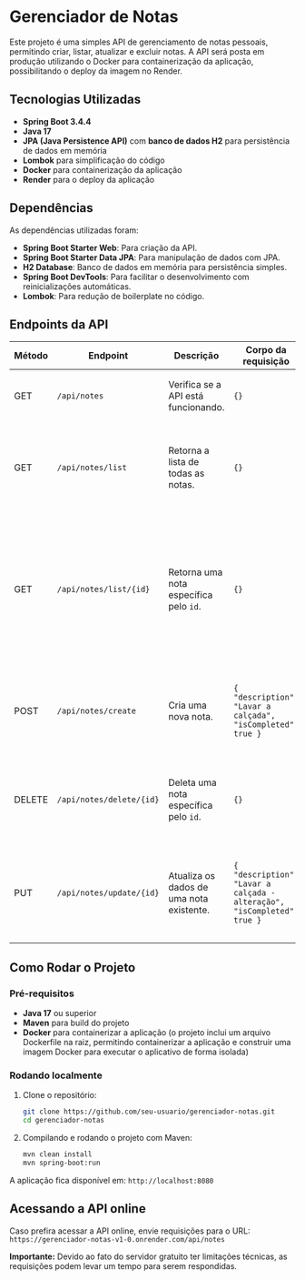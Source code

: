 # Gerenciador de Notas

Este projeto é uma simples API de gerenciamento de notas pessoais, permitindo criar, listar, atualizar e excluir notas. A API será posta em produção utilizando o Docker para containerização da aplicação, possibilitando o deploy da imagem no Render.

## Tecnologias Utilizadas

- **Spring Boot 3.4.4**
- **Java 17**
- **JPA (Java Persistence API)** com **banco de dados H2** para persistência de dados em memória
- **Lombok** para simplificação do código
- **Docker** para containerização da aplicação
- **Render** para o deploy da aplicação

## Dependências

As dependências utilizadas foram:

- **Spring Boot Starter Web**: Para criação da API.
- **Spring Boot Starter Data JPA**: Para manipulação de dados com JPA.
- **H2 Database**: Banco de dados em memória para persistência simples.
- **Spring Boot DevTools**: Para facilitar o desenvolvimento com reinicializações automáticas.
- **Lombok**: Para redução de boilerplate no código.

## Endpoints da API

| Método | Endpoint                     | Descrição                               | Corpo da requisição                       | Resposta                                                                 |
|--------|------------------------------|-----------------------------------------|--------------------------------------------|--------------------------------------------------------------------------|
| GET    | `/api/notes`                  | Verifica se a API está funcionando.     | ```{}```                                  | **Status HTTP**: `200 OK` <br> **Resposta**: <br> ```"A API está em funcionamento"``` |
| GET    | `/api/notes/list`             | Retorna a lista de todas as notas.      | ```{}```                                  | **Status HTTP**: `200 OK` <br> **Resposta**: <br> ```[ { "id": 1, "description": "Lavar a calçada", "isCompleted": true } ]``` |
| GET    | `/api/notes/list/{id}`        | Retorna uma nota específica pelo `id`.  | ```{}```                                  | **Status HTTP**: `200 OK` <br> **Resposta**: <br> ```{ "id": 1, "description": "Lavar a calçada", "isCompleted": true }``` <br> Caso não encontrado, retorna **Status HTTP**: `500 Internal Server Error` |
| POST   | `/api/notes/create`           | Cria uma nova nota.                     | ```{ "description": "Lavar a calçada", "isCompleted": true }``` | **Status HTTP**: `201 Created` <br> **Resposta**: <br> ```{ "id": 1, "description": "Lavar a calçada", "isCompleted": true }``` |
| DELETE | `/api/notes/delete/{id}`      | Deleta uma nota específica pelo `id`.   | ```{}```                                  | **Status HTTP**: `200 OK` <br> Caso não encontrado, retorna **Status HTTP**: `500 Internal Server Error` |
| PUT    | `/api/notes/update/{id}`      | Atualiza os dados de uma nota existente. | ```{ "description": "Lavar a calçada - alteração", "isCompleted": true }``` | **Status HTTP**: `200 OK` <br> **Resposta**: <br> ```{ "id": 2, "description": "Lavar a calçada - alteração", "isCompleted": true }``` |

## Como Rodar o Projeto

### Pré-requisitos

- **Java 17** ou superior
- **Maven** para build do projeto
- **Docker** para containerizar a aplicação (o projeto inclui um arquivo Dockerfile na raiz, permitindo containerizar a aplicação e construir uma imagem Docker para executar o aplicativo de forma isolada)

### Rodando localmente

1. Clone o repositório:
   ```bash
   git clone https://github.com/seu-usuario/gerenciador-notas.git
   cd gerenciador-notas

2. Compilando e rodando o projeto com Maven:
   ```bash
   mvn clean install
   mvn spring-boot:run
A aplicação fica disponível em: `http://localhost:8080`

## Acessando a API online

Caso prefira acessar a API online, envie requisições para o URL: `https://gerenciador-notas-v1-0.onrender.com/api/notes`

**Importante:** Devido ao fato do servidor gratuito ter limitações técnicas, as requisições podem levar um tempo para serem respondidas.
